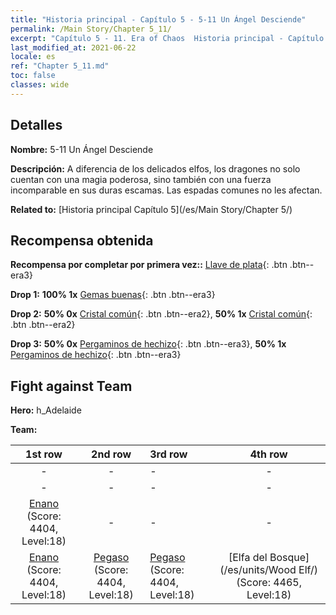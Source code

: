 ```yaml
---
title: "Historia principal - Capítulo 5 - 5-11 Un Ángel Desciende"
permalink: /Main Story/Chapter 5_11/
excerpt: "Capítulo 5 - 11. Era of Chaos  Historia principal - Capítulo 5_11. 5-11 Un Ángel Desciende"
last_modified_at: 2021-06-22
locale: es
ref: "Chapter 5_11.md"
toc: false
classes: wide
---
```


## Detalles

 **Nombre:** 5-11 Un Ángel Desciende

 **Descripción:** A diferencia de los delicados elfos, los dragones no solo cuentan con una magia poderosa, sino también con una fuerza incomparable en sus duras escamas. Las espadas comunes no les afectan.

 **Related to:** [Historia principal Capítulo 5](/es/Main Story/Chapter 5/)

## Recompensa obtenida

 **Recompensa por completar por primera vez::** [Llave de plata](/ItemsES/con_693/){: .btn .btn--era3}

 **Drop 1:** **100% 1x** [Gemas buenas](/ItemsES/mat_16/){: .btn .btn--era3}

 **Drop 2:** **50% 0x** [Cristal común](/ItemsES/mat_11/){: .btn .btn--era2}, **50% 1x** [Cristal común](/ItemsES/mat_11/){: .btn .btn--era2}

 **Drop 3:** **50% 0x** [Pergaminos de hechizo](/ItemsES/con_694/){: .btn .btn--era3}, **50% 1x** [Pergaminos de hechizo](/ItemsES/con_694/){: .btn .btn--era3}


## Fight against Team
 **Hero:** h_Adelaide

 **Team:**


  | 1st row | 2nd row | 3rd row | 4th row |
  |:----:|:----:|:----|:----:|
  | - | - | - | - |
  | - | - | - | - |
  | [Enano](/es/units/Dwarf/) (Score: 4404, Level:18)  | - | - | - |
  | [Enano](/es/units/Dwarf/) (Score: 4404, Level:18)  | [Pegaso](/es/units/Pegasus/) (Score: 4404, Level:18)  | [Pegaso](/es/units/Pegasus/) (Score: 4404, Level:18)  | [Elfa del Bosque](/es/units/Wood Elf/) (Score: 4465, Level:18)  |


